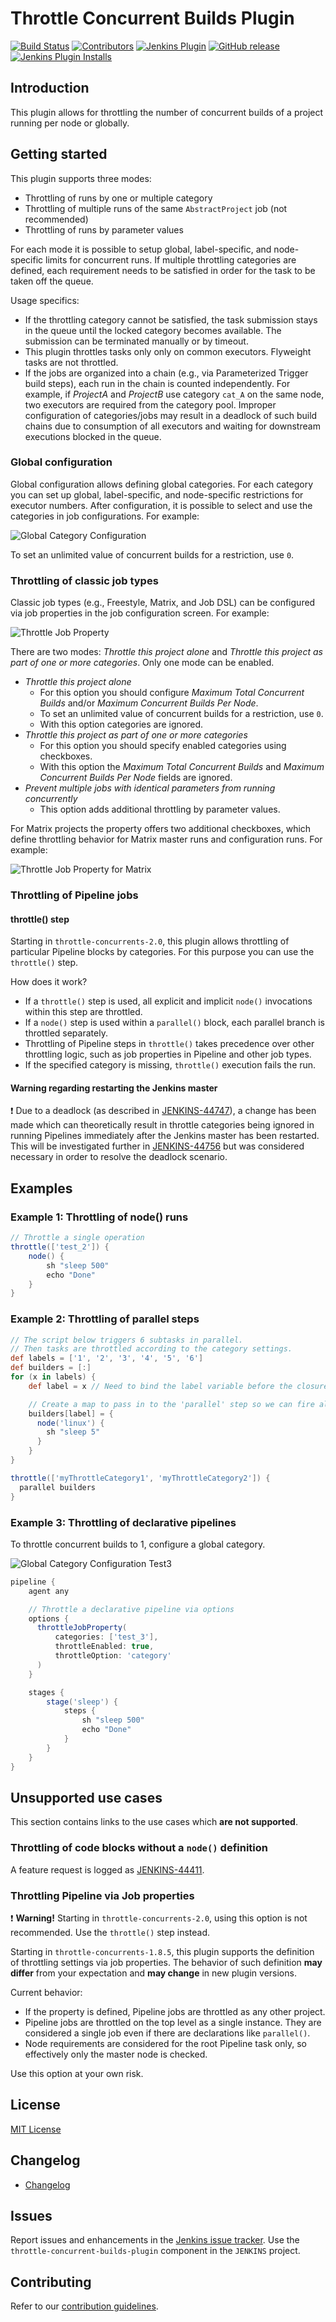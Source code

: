 # Throttle Concurrent Builds Plugin

[![Build Status](https://ci.jenkins.io/job/Plugins/job/throttle-concurrent-builds-plugin/job/master/badge/icon)](https://ci.jenkins.io/job/Plugins/job/throttle-concurrent-builds-plugin/job/master/)
[![Contributors](https://img.shields.io/github/contributors/jenkinsci/throttle-concurrent-builds-plugin.svg)](https://github.com/jenkinsci/throttle-concurrent-builds-plugin/graphs/contributors)
[![Jenkins Plugin](https://img.shields.io/jenkins/plugin/v/throttle-concurrents.svg)](https://plugins.jenkins.io/throttle-concurrents)
[![GitHub release](https://img.shields.io/github/release/jenkinsci/throttle-concurrent-builds-plugin.svg?label=changelog)](https://github.com/jenkinsci/throttle-concurrent-builds-plugin/releases/latest)
[![Jenkins Plugin Installs](https://img.shields.io/jenkins/plugin/i/throttle-concurrents.svg?color=blue)](https://plugins.jenkins.io/throttle-concurrents)

## Introduction

This plugin allows for throttling the number of concurrent builds of a
project running per node or globally.

## Getting started

This plugin supports three modes:

* Throttling of runs by one or multiple category
* Throttling of multiple runs of the same `AbstractProject` job (not
  recommended)
* Throttling of runs by parameter values

For each mode it is possible to setup global, label-specific, and
node-specific limits for concurrent runs. If multiple throttling
categories are defined, each requirement needs to be satisfied in order
for the task to be taken off the queue.

Usage specifics:

* If the throttling category cannot be satisfied, the task submission
  stays in the queue until the locked category becomes available. The
  submission can be terminated manually or by timeout.
* This plugin throttles tasks only only on common executors. Flyweight
  tasks are not throttled.
* If the jobs are organized into a chain (e.g., via Parameterized Trigger
  build steps), each run in the chain is counted independently. For
  example, if _ProjectA_ and _ProjectB_ use category `cat_A` on the same
  node, two executors are required from the category pool. Improper
  configuration of categories/jobs may result in a deadlock of such build
  chains due to consumption of all executors and waiting for downstream
  executions blocked in the queue.

### Global configuration

Global configuration allows defining global categories. For each category
you can set up global, label-specific, and node-specific restrictions for
executor numbers. After configuration, it is possible to select and use
the categories in job configurations. For example:

![Global Category Configuration](doc/images/global_categoryConfig.png)

To set an unlimited value of concurrent builds for a restriction, use
`0`.

### Throttling of classic job types

Classic job types (e.g., Freestyle, Matrix, and Job DSL) can be
configured via job properties in the job configuration screen. For
example:

![Throttle Job Property](doc/images/abstractProject_jobProperty.png)

There are two modes: _Throttle this project alone_ and _Throttle this
project as part of one or more categories_. Only one mode can be
enabled.

* _Throttle this project alone_
  * For this option you should configure _Maximum Total Concurrent
    Builds_ and/or _Maximum Concurrent Builds Per Node_.
  * To set an unlimited value of concurrent builds for a restriction,
    use `0`.
  * With this option categories are ignored.
* _Throttle this project as part of one or more categories_
  * For this option you should specify enabled categories using
    checkboxes.
  * With this option the _Maximum Total Concurrent Builds_ and _Maximum
    Concurrent Builds Per Node_ fields are ignored.
* _Prevent multiple jobs with identical parameters from running
  concurrently_
  * This option adds additional throttling by parameter values.

For Matrix projects the property offers two additional checkboxes, which
define throttling behavior for Matrix master runs and configuration
runs. For example:

![Throttle Job Property for Matrix](doc/images/abstractProject_matrixFlags.png)

### Throttling of Pipeline jobs

<!--TODO: Remove warning once JENKINS-31801 is integrated-->

#### throttle() step

Starting in `throttle-concurrents-2.0`, this plugin allows throttling of
particular Pipeline blocks by categories. For this purpose you can use the
`throttle()` step.

How does it work?

* If a `throttle()` step is used, all explicit and implicit `node()`
  invocations within this step are throttled.
* If a `node()` step is used within a `parallel()` block, each parallel
  branch is throttled separately.
* Throttling of Pipeline steps in `throttle()` takes precedence over
  other throttling logic, such as job properties in Pipeline and other
  job types.
* If the specified category is missing, `throttle()` execution fails the
  run.

#### Warning regarding restarting the Jenkins master

:exclamation: Due to a deadlock (as described in
[JENKINS-44747](https://issues.jenkins-ci.org/browse/JENKINS-44747)), a
change has been made which can theoretically result in throttle
categories being ignored in running Pipelines immediately after the
Jenkins master has been restarted. This will be investigated further in
[JENKINS-44756](https://issues.jenkins-ci.org/browse/JENKINS-44756) but
was considered necessary in order to resolve the deadlock scenario.

## Examples

### Example 1: Throttling of node() runs

```groovy
// Throttle a single operation
throttle(['test_2']) {
    node() {
        sh "sleep 500"
        echo "Done"
    }
}
```

### Example 2: Throttling of parallel steps

```groovy
// The script below triggers 6 subtasks in parallel.
// Then tasks are throttled according to the category settings.
def labels = ['1', '2', '3', '4', '5', '6']
def builders = [:]
for (x in labels) {
    def label = x // Need to bind the label variable before the closure

    // Create a map to pass in to the 'parallel' step so we can fire all the builds at once
    builders[label] = {
      node('linux') {
        sh "sleep 5"
      }
    }
}

throttle(['myThrottleCategory1', 'myThrottleCategory2']) {
  parallel builders
}
```

### Example 3: Throttling of declarative pipelines

To throttle concurrent builds to 1, configure a global category.

![Global Category Configuration Test3](doc/images/global_categoryConfig3.png)

```groovy
pipeline {
    agent any

    // Throttle a declarative pipeline via options
    options {
      throttleJobProperty(
          categories: ['test_3'],
          throttleEnabled: true,
          throttleOption: 'category'
      )  
    }

    stages {
        stage('sleep') {
            steps {
                sh "sleep 500"
                echo "Done"
            }
        }
    }
}
```

## Unsupported use cases

This section contains links to the use cases which **are not
supported**.

### Throttling of code blocks without a `node()` definition

A feature request is logged as
[JENKINS-44411](https://issues.jenkins-ci.org/browse/JENKINS-44411).

### Throttling Pipeline via Job properties

:exclamation: **Warning!** Starting in `throttle-concurrents-2.0`, using
this option is not recommended. Use the `throttle()` step instead.

Starting in `throttle-concurrents-1.8.5`, this plugin supports the
definition of throttling settings via job properties. The behavior of
such definition **may differ** from your expectation and **may change**
in new plugin versions.

Current behavior:

* If the property is defined, Pipeline jobs are throttled as any
  other project.
* Pipeline jobs are throttled on the top level as a single instance. They
  are considered a single job even if there are declarations like
  `parallel()`.
* Node requirements are considered for the root Pipeline task only,
  so effectively only the master node is checked.

Use this option at your own risk.

## License

[MIT License](http://www.opensource.org/licenses/mit-license.php)

## Changelog

* [Changelog](CHANGELOG.md)

## Issues

Report issues and enhancements in the [Jenkins issue tracker](https://issues.jenkins-ci.org/).
Use the `throttle-concurrent-builds-plugin` component in the `JENKINS` project.

## Contributing

Refer to our [contribution guidelines](https://github.com/jenkinsci/.github/blob/master/CONTRIBUTING.md).
